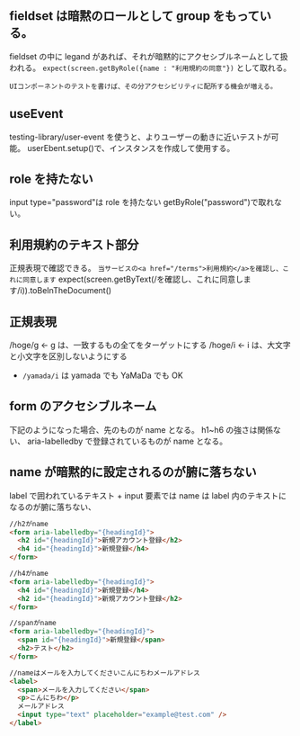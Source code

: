 ## fieldset は暗黙のロールとして group をもっている。

fieldset の中に legand があれば、それが暗黙的にアクセシブルネームとして扱われる。
`expect(screen.getByRole({name : "利用規約の同意"})` として取れる。

`UIコンポーネントのテストを書けば、その分アクセシビリティに配所する機会が増える。`

## useEvent

testing-library/user-event を使うと、よりユーザーの動きに近いテストが可能。
userEbent.setup()で、インスタンスを作成して使用する。

## role を持たない

input type="password"は role を持たない
getByRole("password")で取れない。

## 利用規約のテキスト部分

正規表現で確認できる。
`当サービスの<a href="/terms">利用規約</a>を確認し、これに同意します`
expect(screen.getByText(/を確認し、これに同意します/i)).toBeInTheDocument()

## 正規表現

/hoge/g <- g は、一致するもの全てをターゲットにする
/hoge/i <- i は、大文字と小文字を区別しないようにする

- `/yamada/i` は yamada でも YaMaDa でも OK

## form のアクセシブルネーム

下記のようになった場合、先のものが name となる。
h1~h6 の強さは関係ない、 aria-labelledby で登録されているものが name となる。

## name が暗黙的に設定されるのが腑に落ちない

label で囲われているテキスト + input 要素では name は label 内のテキストになるのが腑に落ちない、

```html
//h2がname
<form aria-labelledby="{headingId}">
  <h2 id="{headingId}">新規アカウント登録</h2>
  <h4 id="{headingId}">新規登録</h4>
</form>
```

```html
//h4がname
<form aria-labelledby="{headingId}">
  <h4 id="{headingId}">新規登録</h4>
  <h2 id="{headingId}">新規アカウント登録</h2>
</form>
```

```html
//spanがname
<form aria-labelledby="{headingId}">
  <span id="{headingId}">新規登録</span>
  <h2>テスト</h2>
</form>
```

```html
//nameはメールを入力してくださいこんにちわメールアドレス
<label>
  <span>メールを入力してください</span>
  <p>こんにちわ</p>
  メールアドレス
  <input type="text" placeholder="example@test.com" />
</label>
```
